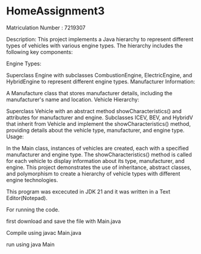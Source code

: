 # HomeAssignment3
Matriculation Number : 7219307

Description:
This project implements a Java hierarchy to represent different types of vehicles with various engine types. The hierarchy includes the following key components:

Engine Types:

Superclass Engine with subclasses CombustionEngine, ElectricEngine, and HybridEngine to represent different engine types.
Manufacturer Information:

A Manufacture class that stores manufacturer details, including the manufacturer's name and location.
Vehicle Hierarchy:

Superclass Vehicle with an abstract method showCharacteristics() and attributes for manufacturer and engine.
Subclasses ICEV, BEV, and HybridV that inherit from Vehicle and implement the showCharacteristics() method, providing details about the vehicle type, manufacturer, and engine type.
Usage:

In the Main class, instances of vehicles are created, each with a specified manufacturer and engine type.
The showCharacteristics() method is called for each vehicle to display information about its type, manufacturer, and engine.
This project demonstrates the use of inheritance, abstract classes, and polymorphism to create a hierarchy of vehicle types with different engine technologies.



This program was excecuted in JDK 21 and it was written in a Text Editor(Notepad).

For running the code.

first download and save the file with Main.java

Compile using javac Main.java

run using java Main
